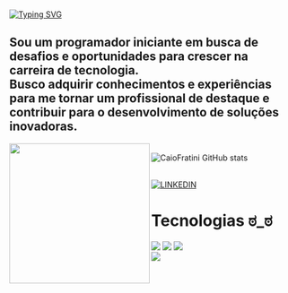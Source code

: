 ### 
[![Typing SVG](https://readme-typing-svg.demolab.com/?lines=Software+Developer;Full+Stack)](https://git.io/typing-svg)

<h2>Sou um programador iniciante em busca de desafios e oportunidades para crescer na carreira de tecnologia.
<br> Busco adquirir conhecimentos e experiências para me tornar um profissional de destaque e contribuir para o desenvolvimento de soluções inovadoras.</h2>

<img align="left" height=250px src= "https://64.media.tumblr.com/899c8fc1ed7b2994c0e922edea6eea1d/tumblr_oj2skethCe1sg8uefo1_540.gifv" />

<br> ![CaioFratini GitHub stats](https://github-readme-stats.vercel.app/api?username=CaioFratini&show_icons=true&theme=tokyonight)

 <br> [![LINKEDIN](https://img.shields.io/badge/LinkedIn-0077B5?style=for-the-badge&logo=linkedin&logoColor=white)](https://www.linkedin.com/in/caio-fratini/)

<h1>Tecnologias  ಠ_ಠ </h1>

<div> <img src="https://img.shields.io/badge/HTML-239120?style=for-the-badge&logo=html5&logoColor=white"/> 
      <img src="https://img.shields.io/badge/CSS-239120?&style=for-the-badge&logo=css3&logoColor=white"/> 
      <img src="https://img.shields.io/badge/JavaScript-F7DF1E?style=for-the-badge&logo=javascript&logoColor=black"/> <br>
      <img src="https://img.shields.io/badge/React-20232A?style=for-the-badge&logo=react&logoColor=61DAFB"/> </div>







### 
